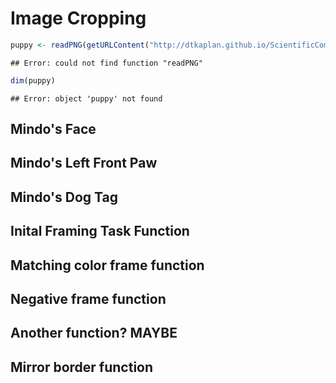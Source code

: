 Image Cropping
========================================================




```r
puppy <- readPNG(getURLContent("http://dtkaplan.github.io/ScientificComputing/Resources/Images/mindo.png"))
```

```
## Error: could not find function "readPNG"
```

```r
dim(puppy)
```

```
## Error: object 'puppy' not found
```



## Mindo's Face




## Mindo's Left Front Paw




## Mindo's Dog Tag





## Inital Framing Task Function



## Matching color frame function



## Negative frame function



## Another function? MAYBE



## Mirror border function







